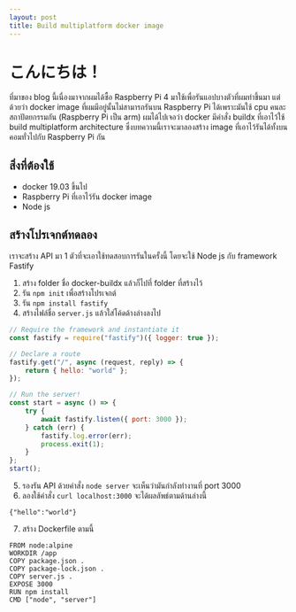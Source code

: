 ```yaml
---
layout: post
title: Build multiplatform docker image
---
```


# こんにちは！

ที่มาของ blog นี้เนื่องมาจากผมได้ซื้อ Raspberry Pi 4 มาใช้เพื่อรันแอปบางตัวที่ผมทำขึ้นมา แต่ด้วยว่า docker image ที่ผมมีอยู่นั้นไม่สามารถรันบน Raspberry Pi ได้เพราะมันใช้ cpu คนละสถาปัตยกรรมกัน (Raspberry Pi เป็น arm) ผมได้ไปเจอว่า docker มีคำสั่ง buildx ที่เอาไว้ใช้ build multiplatform architecture ซึ่งบทความนี้เราจะมาลองสร้าง image ที่เอาไว้รันได้ทั้งบนคอมทั่วไปกับ Raspberry Pi กัน

## สิ่งที่ต้องใช้

-   docker 19.03 ขึ้นไป
-   Raspberry Pi ที่เอาไว้รัน docker image
-   Node js

## สร้างโปรเจกต์ทดลอง

เราจะสร้าง API มา 1 ตัวที่จะเอาใช้ทดสอบการรันในครั้งนี้ โดยจะใช้ Node js กับ framework Fastify

1. สร้าง folder ชื่อ docker-buildx แล้วก็ไปที่ folder ที่สร้างไว้
2. รัน `npm init` เพื่อสร้างโปรเจกต์
3. รัน `npm install fastify`
4. สร้างไฟล์ชื่อ `server.js` แล้วใส่โค้ดด้างล่างลงไป

```js
// Require the framework and instantiate it
const fastify = require("fastify")({ logger: true });

// Declare a route
fastify.get("/", async (request, reply) => {
    return { hello: "world" };
});

// Run the server!
const start = async () => {
    try {
        await fastify.listen({ port: 3000 });
    } catch (err) {
        fastify.log.error(err);
        process.exit(1);
    }
};
start();
```

5. รองรัน API ด้วยคำสั่ง `node server` จะเห็นว่ามันกำลังทำงานที่ port 3000
6. ลองใช้คำสั่ง `curl localhost:3000` จะได้ผลลัพธ์ตามด้านล่างนี้

```
{"hello":"world"}
```

7. สร้าง Dockerfile ตามนี้

```docker
FROM node:alpine
WORKDIR /app
COPY package.json .
COPY package-lock.json .
COPY server.js .
EXPOSE 3000
RUN npm install
CMD ["node", "server"]

```
